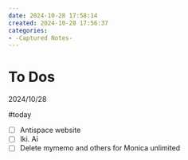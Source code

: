 ```yaml
---
date: 2024-10-28 17:58:14
created: 2024-10-28 17:56:37
categories:
- -Captured Notes-
---
```


# To Dos

2024/10/28

#today

  

- [ ] Antispace website 
- [ ] Iki. Ai
- [ ] Delete mymemo and others for Monica unlimited